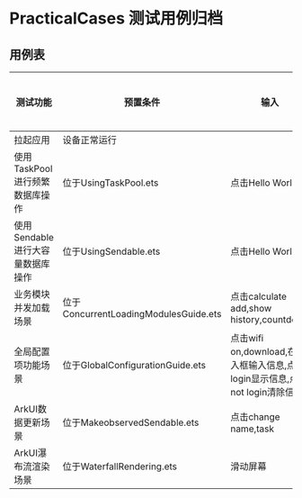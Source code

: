 # PracticalCases 测试用例归档

## 用例表

| 测试功能                         | 预置条件                              | 输入                                                                          | 预期输出                     | 是否自动 | 测试结果 |
| -------------------------------- | ------------------------------------- | ----------------------------------------------------------------------------- | ---------------------------- | -------- | -------- |
| 拉起应用                         | 设备正常运行                          |                                                                               | 成功拉起应用                 | 是       | Pass     |
| 使用TaskPool进行频繁数据库操作   | 位于UsingTaskPool.ets                 | 点击Hello World                                                               | 1秒后页面显示“success”       | 是       | Pass     |
| 使用Sendable进行大容量数据库操作 | 位于UsingSendable.ets                 | 点击Hello World                                                               | 1秒后页面显示“success”       | 是       | Pass     |
| 业务模块并发加载场景             | 位于ConcurrentLoadingModulesGuide.ets | 点击calculate add,show history,countdown                                      | 1秒后页面显示“success”       | 是       | Pass     |
| 全局配置项功能场景               | 位于GlobalConfigurationGuide.ets      | 点击wifi on,download,在输入框输入信息,点击login显示信息,点击not login清除信息 | 输入信息显示上方             | 是       | Pass     |
| ArkUI数据更新场景                | 位于MakeobservedSendable.ets          | 点击change name,task                                                          | 页面上方显示“TomO”、“TomO-o” | 是       | Pass     |
| ArkUI瀑布流渲染场景              | 位于WaterfallRendering.ets            | 滑动屏幕                                                                      | 瀑布流形式加载信息           | 是       | Pass     |
